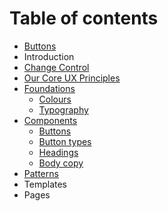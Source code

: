 # Table of contents

* [Buttons](README.md)
* Introduction
* [Change Control](change-control.md)
* [Our Core UX Principles](our-core-ux-principles.md)
* [Foundations](foundations/README.md)
  * [Colours](foundations/colours.md)
  * [Typography](foundations/typography.md)
* [Components](untitled/README.md)
  * [Buttons](untitled/buttons-1.md)
  * [Button types](untitled/button-types.md)
  * [Headings](untitled/headings.md)
  * [Body copy](untitled/body-copy.md)
* [Patterns](patterns.md)
* Templates
* Pages

